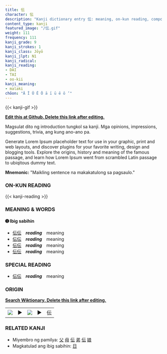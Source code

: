 ```yaml
---
title: 伝
character: 伝
description: "Kanji dictionary entry 伝: meaning, on-kun reading, compounds, origin, related kanji"
content_type: kanji
featured_image: "/伝.gif"
weight: 111
frequency: 111
kanji_grade: 9
kanji_strokes: 1
kanji_class: Jōyō
kanji_jlpt: N1
kanji_radical: 
kanji_reading: 
- DAI
- TAI
- oo-kii
kanji_meaning:
- malaki
chōon: "Ā Ī Ū Ē Ō ā ī ū ē ō ’"
---
```

[//]: # (Don't edit the line below. Kanji animated GIF code is automatically generated.)
{{< kanji-gif >}}

[//]: # (Edit below this line.)

**[Edit this at Github. Delete this link after editing.](https://github.com/tim0g/tim/tree/main/content/kanji/伝/index.md)**

Magsulat dito ng introduction tungkol sa kanji. Mga opinions, impressions, suggestions, trivia, ang kung ano-ano pa.

Generate Lorem Ipsum placeholder text for use in your graphic, print and web layouts, and discover plugins for your favorite writing, design and blogging tools. Explore the origins, history and meaning of the famous passage, and learn how Lorem Ipsum went from scrambled Latin passage to ubiqitous dummy text.
 
**Mnemonic:** "Maikling sentence na makakatulong sa pagsaulo."

### ON-KUN READING

[//]: # (Don't edit the line below. ON-KUN READING code is automatically generated.)
{{< kanji-reading >}}

### MEANING & WORDS

#### ➊ **Ibig sabihin**
  - [伝](../伝)[伝](../伝)　***reading***　meaning
  - [伝](../伝)[伝](../伝)　***reading***　meaning
  - [伝](../伝)[伝](../伝)　***reading***　meaning
  - [伝](../伝)[伝](../伝)　***reading***　meaning

### SPECIAL READING
  - [伝](../伝)[伝](../伝)　***reading***　meaning

### ORIGIN

**[Search Wiktionary. Delete this link after editing.](https://wiktionary.org/wiki/伝)**
<table class="kanji-table"><tr><td>
<img src="60px-伝-bronze.svg.png">
</td><td>▶</td><td>
<img src="60px-伝-oracle.svg.png">
</td><td>▶</td>
<td class="kanji-origin">伝</td>
</tr></table>

### RELATED KANJI
- Miyembro ng pamilya: [父](../父) [母](../母) [伝](../伝) [弟](../弟) [伝](../伝) [娘](../娘)
- Magkatulad ang ibig sabihin: [日](../日)
